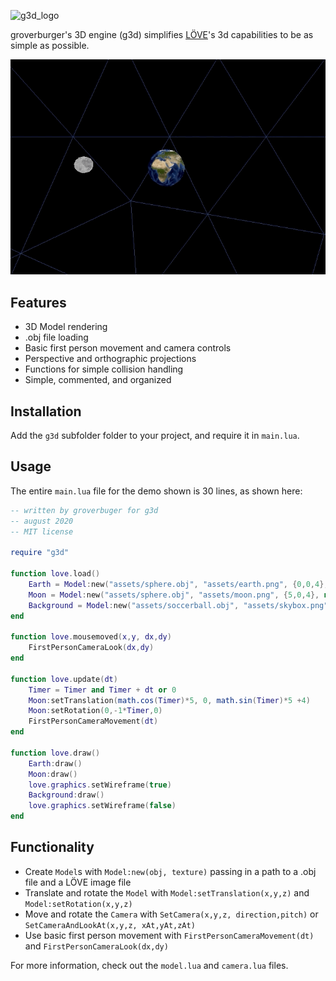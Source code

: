 ![g3d_logo](https://user-images.githubusercontent.com/19754251/91235387-502bb980-e6ea-11ea-9d12-74f762f69859.png)

groverburger's 3D engine (g3d) simplifies [LÖVE](http://love2d.org)'s 3d capabilities to be as simple as possible.

![pic1](demo.gif)

## Features

- 3D Model rendering
- .obj file loading
- Basic first person movement and camera controls
- Perspective and orthographic projections
- Functions for simple collision handling
- Simple, commented, and organized

## Installation

Add the `g3d` subfolder folder to your project, and require it in `main.lua`.

## Usage

The entire `main.lua` file for the demo shown is 30 lines, as shown here:
```lua
-- written by groverbuger for g3d
-- august 2020
-- MIT license

require "g3d"

function love.load()
    Earth = Model:new("assets/sphere.obj", "assets/earth.png", {0,0,4}, nil, {-1,1,1})
    Moon = Model:new("assets/sphere.obj", "assets/moon.png", {5,0,4}, nil, {-0.5,0.5,0.5})
    Background = Model:new("assets/soccerball.obj", "assets/skybox.png", {0,0,0}, nil, {500,500,500})
end

function love.mousemoved(x,y, dx,dy)
    FirstPersonCameraLook(dx,dy)
end

function love.update(dt)
    Timer = Timer and Timer + dt or 0
    Moon:setTranslation(math.cos(Timer)*5, 0, math.sin(Timer)*5 +4)
    Moon:setRotation(0,-1*Timer,0)
    FirstPersonCameraMovement(dt)
end

function love.draw()
    Earth:draw()
    Moon:draw()
    love.graphics.setWireframe(true)
    Background:draw()
    love.graphics.setWireframe(false)
end
```

## Functionality

- Create `Model`s with `Model:new(obj, texture)` passing in a path to a .obj file and a LÖVE image file
- Translate and rotate the `Model` with `Model:setTranslation(x,y,z)` and `Model:setRotation(x,y,z)`
- Move and rotate the `Camera` with `SetCamera(x,y,z, direction,pitch)` or `SetCameraAndLookAt(x,y,z, xAt,yAt,zAt)`
- Use basic first person movement with `FirstPersonCameraMovement(dt)` and `FirstPersonCameraLook(dx,dy)`

For more information, check out the `model.lua` and `camera.lua` files.
